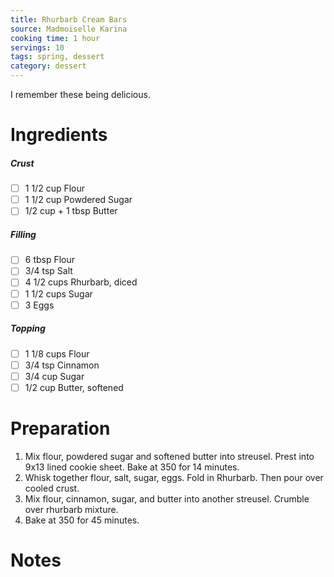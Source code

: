 ```yaml
---
title: Rhurbarb Cream Bars
source: Madmoiselle Karina
cooking time: 1 hour
servings: 10
tags: spring, dessert
category: dessert
---
```


I remember these being delicious.

Ingredients
===========

##### Crust
* [ ] 1 1/2 cup        Flour
* [ ] 1 1/2 cup        Powdered Sugar
* [ ] 1/2 cup + 1 tbsp Butter

##### Filling
* [ ] 6 tbsp      Flour
* [ ] 3/4 tsp     Salt
* [ ] 4 1/2 cups  Rhurbarb, diced
* [ ] 1 1/2 cups  Sugar
* [ ] 3           Eggs

##### Topping
* [ ] 1 1/8 cups  Flour
* [ ] 3/4 tsp     Cinnamon
* [ ] 3/4 cup     Sugar
* [ ] 1/2 cup     Butter, softened

Preparation
===========
1. Mix flour, powdered sugar and softened butter into streusel. Prest into 9x13 lined cookie sheet. Bake at 350 for 14 minutes.
2. Whisk together flour, salt, sugar, eggs. Fold in Rhurbarb. Then pour over cooled crust.
3. Mix flour, cinnamon, sugar, and butter into another streusel. Crumble over rhurbarb mixture.
4. Bake at 350 for 45 minutes.

Notes
=====
